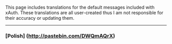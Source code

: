 This page includes translations for the default messages included with xAuth. These translations are all user-created thus I am not responsible for their accuracy or updating them.
***
### [Polish] (http://pastebin.com/DWQmAQrX)